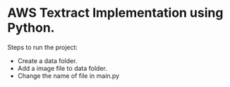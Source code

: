 # AWS Textract Implementation using Python.

Steps to run the project:
- Create a data folder.
- Add a image file to data folder.
- Change the name of file in main.py





